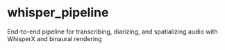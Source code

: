 # whisper_pipeline
End-to-end pipeline for transcribing, diarizing, and spatializing audio with WhisperX and binaural rendering
